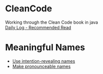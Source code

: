 # CleanCode
Working through the Clean Code book in java
<br><a href="https://github.com/beef-erikson/CleanCode/blob/master/Log.md">Daily Log - Recommended Read</a>
# Meaningful Names
- <a href="https://github.com/beef-erikson/CleanCode/blob/master/src/IntentionRevealingNames.java">Use intention-revealing names</a>
- <a href="https://github.com/beef-erikson/CleanCode/blob/master/src/PronounceableNames.java">Make pronounceable names
